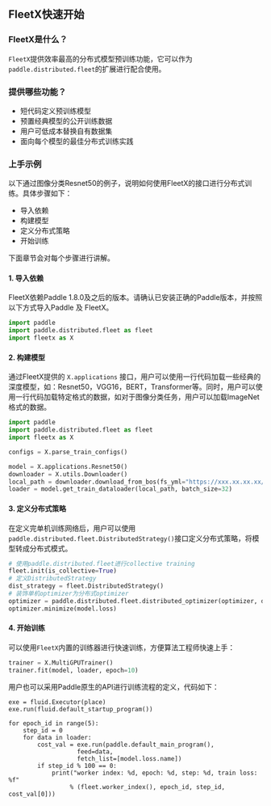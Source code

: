 ## FleetX快速开始

### FleetX是什么？
`FleetX`提供效率最高的分布式模型预训练功能，它可以作为`paddle.distributed.fleet`的扩展进行配合使用。

### 提供哪些功能？
- 短代码定义预训练模型
- 预置经典模型的公开训练数据
- 用户可低成本替换自有数据集
- 面向每个模型的最佳分布式训练实践

### 上手示例
以下通过图像分类Resnet50的例子，说明如何使用FleetX的接口进行分布式训练。具体步骤如下：

- 导入依赖
- 构建模型
- 定义分布式策略
- 开始训练

下面章节会对每个步骤进行讲解。

#### 1. 导入依赖

FleetX依赖Paddle 1.8.0及之后的版本。请确认已安装正确的Paddle版本，并按照以下方式导入Paddle 及 FleetX。
``` python
import paddle
import paddle.distributed.fleet as fleet
import fleetx as X
```

#### 2. 构建模型

通过FleetX提供的 `X.applications` 接口，用户可以使用一行代码加载一些经典的深度模型，如：Resnet50，VGG16，BERT，Transformer等。同时，用户可以使用一行代码加载特定格式的数据，如对于图像分类任务，用户可以加载ImageNet格式的数据。

``` python
import paddle
import paddle.distributed.fleet as fleet
import fleetx as X

configs = X.parse_train_configs()

model = X.applications.Resnet50()
downloader = X.utils.Downloader()
local_path = downloader.download_from_bos(fs_yml="https://xxx.xx.xx.xx/full_imagenet_bos.yml", local_path='./data')
loader = model.get_train_dataloader(local_path, batch_size=32)

```

#### 3. 定义分布式策略

在定义完单机训练网络后，用户可以使用`paddle.distributed.fleet.DistributedStrategy()`接口定义分布式策略，将模型转成分布式模式。

``` python
# 使用paddle.distributed.fleet进行collective training
fleet.init(is_collective=True)
# 定义DistributedStrategy
dist_strategy = fleet.DistributedStrategy()
# 装饰单机optimizer为分布式optimizer
optimizer = paddle.distributed.fleet.distributed_optimizer(optimizer, dist_strategy)
optimizer.minimize(model.loss)
```

#### 4. 开始训练

可以使用`FleetX`内置的训练器进行快速训练，方便算法工程师快速上手：

``` python
trainer = X.MultiGPUTrainer()
trainer.fit(model, loader, epoch=10)
```

用户也可以采用Paddle原生的API进行训练流程的定义，代码如下：
```
exe = fluid.Executor(place)
exe.run(fluid.default_startup_program())

for epoch_id in range(5):
    step_id = 0
    for data in loader:
        cost_val = exe.run(paddle.default_main_program(),
		           feed=data,
		           fetch_list=[model.loss.name])
        if step_id % 100 == 0:
            print("worker index: %d, epoch: %d, step: %d, train loss: %f"
                 % (fleet.worker_index(), epoch_id, step_id, cost_val[0]))
```	

